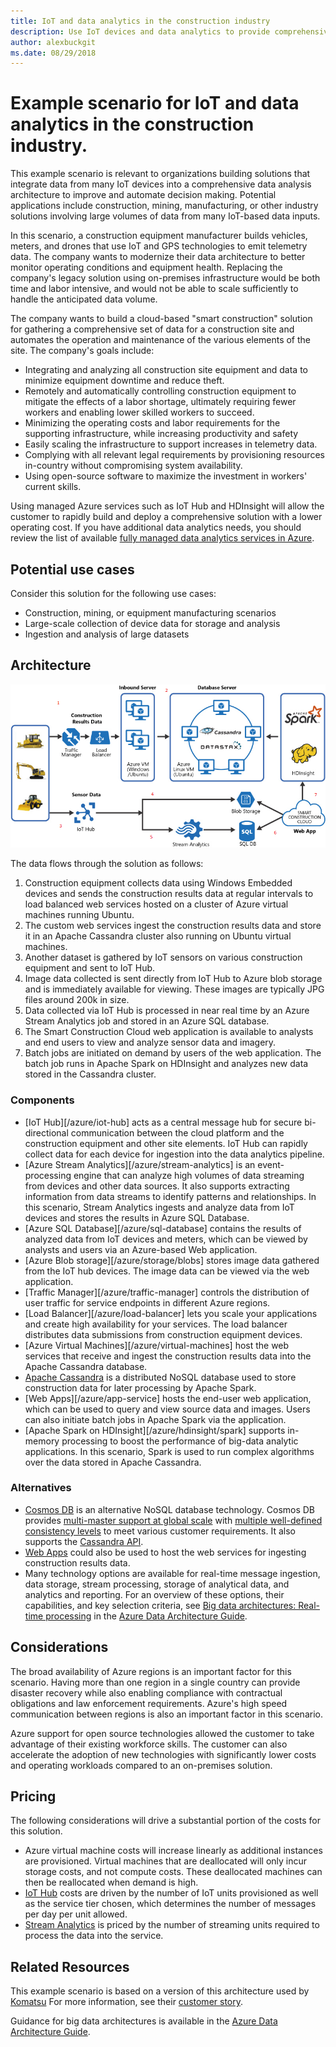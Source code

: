 ```yaml
---
title: IoT and data analytics in the construction industry
description: Use IoT devices and data analytics to provide comprehensive management and operation of construction projects.
author: alexbuckgit
ms.date: 08/29/2018
---
```


# Example scenario for IoT and data analytics in the construction industry.

This example scenario is relevant to organizations building solutions that integrate data from many IoT devices into a comprehensive data analysis architecture to improve and automate decision making. Potential applications include construction, mining, manufacturing, or other industry solutions involving large volumes of data from many IoT-based data inputs.

In this scenario, a construction equipment manufacturer builds vehicles, meters, and drones that use IoT and GPS technologies to emit telemetry data. The company wants to modernize their data architecture to better monitor operating conditions and equipment health. Replacing the company's legacy solution using on-premises infrastructure would be both time and labor intensive, and would not be able to scale sufficiently to handle the anticipated data volume.

The company wants to build a cloud-based "smart construction" solution for gathering a comprehensive set of data for a construction site and automates the operation and maintenance of the various elements of the site. The company's goals include:
* Integrating and analyzing all construction site equipment and data to minimize equipment downtime and reduce theft.
* Remotely and automatically controlling construction equipment to mitigate the effects of a labor shortage, ultimately requiring fewer workers and enabling  lower skilled workers to succeed.
* Minimizing the operating costs and labor requirements for the supporting infrastructure, while increasing productivity and safety
* Easily scaling the infrastructure to support increases in telemetry data.
* Complying with all relevant legal requirements by provisioning resources in-country without compromising system availability.  
* Using open-source software to maximize the investment in workers' current skills.

Using managed Azure services such as IoT Hub and HDInsight will allow the customer to rapidly build and deploy a comprehensive solution with a lower operating cost. If you have additional data analytics needs, you should review the list of available [fully managed data analytics services in Azure][product-category].
            
## Potential use cases

Consider this solution for the following use cases:

* Construction, mining, or equipment manufacturing scenarios
* Large-scale collection of device data for storage and analysis
* Ingestion and analysis of large datasets 

## Architecture

![Architecture for IoT and data analytics in the construction industry][architecture]

The data flows through the solution as follows:

1. Construction equipment collects data using Windows Embedded devices and sends the construction results data at regular intervals to load balanced web services hosted on a cluster of Azure virtual machines running Ubuntu.
2. The custom web services ingest the construction results data and store it in an Apache Cassandra cluster also running on Ubuntu virtual machines.  
3. Another dataset is gathered by IoT sensors on various construction equipment and sent to IoT Hub. 
4. Image data collected is sent directly from IoT Hub to Azure blob storage and is immediately available for viewing. These images are typically JPG files around 200k in size.
5. Data collected via IoT Hub is processed in near real time by an Azure Stream Analytics job and stored in an Azure SQL database.
6. The Smart Construction Cloud web application is available to analysts and end users to view and analyze sensor data and imagery. 
7. Batch jobs are initiated on demand by users of the web application. The batch job runs in Apache Spark on HDInsight and analyzes new data stored in the Cassandra cluster. 

### Components

* [IoT Hub][/azure/iot-hub] acts as a central message hub for secure bi-directional communication between the cloud platform and the construction equipment and other site elements. IoT Hub can rapidly collect data for each device for ingestion into the data analytics pipeline.
* [Azure Stream Analytics][/azure/stream-analytics] is an event-processing engine that can analyze high volumes of data streaming from devices and other data sources. It also supports extracting information from data streams to identify patterns and relationships. In this scenario, Stream Analytics ingests and analyze data from IoT devices and stores the results in Azure SQL Database. 
* [Azure SQL Database][/azure/sql-database] contains the results of analyzed data from IoT devices and meters, which can be viewed by analysts and users via an Azure-based Web application. 
* [Azure Blob storage][/azure/storage/blobs] stores image data gathered from the IoT hub devices. The image data can be viewed via the web application.
* [Traffic Manager][/azure/traffic-manager] controls the distribution of user traffic for service endpoints in different Azure regions.
* [Load Balancer][/azure/load-balancer] lets you scale your applications and create high availability for your services. The load balancer distributes data submissions from construction equipment devices.
* [Azure Virtual Machines][/azure/virtual-machines] host the web services that receive and ingest the construction results data into the Apache Cassandra database.
* [Apache Cassandra](http://cassandra.apache.org/) is a distributed NoSQL database used to store construction data for later processing by Apache Spark.
* [Web Apps][/azure/app-service] hosts the end-user web application, which can be used to query and view source data and images. Users can also initiate batch jobs in Apache Spark via the application.
* [Apache Spark on HDInsight][/azure/hdinsight/spark] supports in-memory processing to boost the performance of big-data analytic applications. In this scenario, Spark is used to run complex algorithms over the data stored in Apache Cassandra.

### Alternatives

* [Cosmos DB](/azure/cosmos-db) is an alternative NoSQL database technology. Cosmos DB provides [multi-master support at global scale](/azure/cosmos-db/multi-region-writers) with [multiple well-defined consistency levels](/azure/cosmos-db/consistency-levels) to meet various customer requirements. It also supports the [Cassandra API](/azure/cosmos-db/cassandra-introduction). 
* [Web Apps](/azure/app-service) could also be used to host the web services for ingesting construction results data.
* Many technology options are available for real-time message ingestion, data storage, stream processing, storage of analytical data, and analytics and reporting. For an overview of these options, their capabilities, and key selection criteria, see [Big data architectures: Real-time processing](/azure/architecture/data-guide/technology-choices/real-time-ingestion) in the [Azure Data Architecture Guide](/azure/architecture/data-guide/).
   
## Considerations

The broad availability of Azure regions is an important factor for this scenario. Having more than one region in a single country can provide disaster recovery while also enabling compliance with contractual obligations and law enforcement requirements. Azure's high speed communication between regions is also an important factor in this scenario.

Azure support for open source technologies allowed the customer to take advantage of their existing workforce skills. The customer can also accelerate the adoption of new technologies with significantly lower costs and operating workloads compared to an on-premises solution. 

## Pricing

The following considerations will drive a substantial portion of the costs for this solution.

* Azure virtual machine costs will increase linearly as additional instances are provisioned. Virtual machines that are deallocated will only incur storage costs, and not compute costs. These deallocated machines can then be reallocated when demand is high.
* [IoT Hub](https://azure.microsoft.com/pricing/details/iot-hub/) costs are driven by the number of IoT units provisioned as well as the service tier chosen, which determines the number of messages per day per unit allowed. 
* [Stream Analytics](https://azure.microsoft.com/pricing/details/stream-analytics/) is priced by the number of streaming units required to process the data into the service.

## Related Resources

This example scenario is based on a version of this architecture used by [Komatsu][customer-site] For more information, see their [customer story][customer-story]. 

Guidance for big data architectures is available in the [Azure Data Architecture Guide](/azure/architecture/data-guide/).

<!-- links -->
[product-category]: https://azure.microsoft.com/product-categories/analytics/
[customer-site]: https://home.komatsu/en/
[customer-story]: https://customers.microsoft.com/story/komatsu-manufacturing-azure-iot-hub-japan
[architecture]: ./images/architecture-diagram-big-data-with-iot.png
